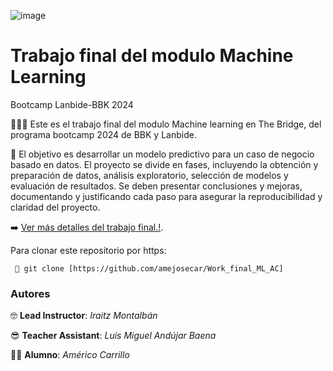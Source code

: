 


![image](https://github.com/user-attachments/assets/ba7ba0e4-981d-4345-9314-8cc3dc638bfa)



# Trabajo final del modulo Machine Learning
 Bootcamp Lanbide-BBK 2024

🏋🏻‍♀️ Este es el trabajo final del modulo Machine learning en The Bridge, del programa bootcamp 2024 de BBK y Lanbide. 

👀 El objetivo es desarrollar un modelo predictivo para un caso de negocio basado en datos. El proyecto se divide en fases, incluyendo la obtención y preparación de datos, análisis exploratorio, selección de modelos y evaluación de resultados. Se deben presentar conclusiones y mejoras, documentando y justificando cada paso para asegurar la reproducibilidad y claridad del proyecto.

➡️ [Ver más detalles del trabajo final.!](https://github.com/IraitzM/TheBridge_DSPT_ML/blob/main/Proyecto%20final/Enunciado.ipynb).




Para clonar este repositorio por https:

```
 📑 git clone [https://github.com/amejosecar/Work_final_ML_AC]
```  



### Autores

🤓 **Lead Instructor**: *Iraitz Montalbán*

😎 **Teacher Assistant**: *Luis Miguel Andújar Baena*

🥷🏻 **Alumno**: *Américo Carrillo*
